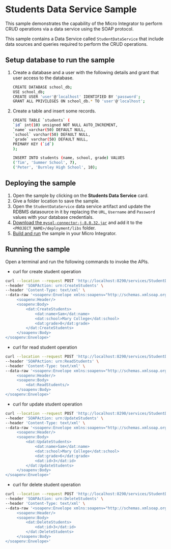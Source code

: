 # Students Data Service Sample

This sample demonstrates the capability of the Micro Integrator to perform CRUD operations via a data service using the SOAP protocol.

This sample contains a Data Service called `StudentDataService` that include data sources and queries required to perform the CRUD operations.

## Setup database to run the sample

1. Create a database and a user with the following details and grant that user access to the database.

    ```bash
    CREATE DATABASE school_db;
    USE school_db;
    CREATE USER 'user'@'localhost' IDENTIFIED BY 'password';
    GRANT ALL PRIVILEGES ON school_db.* TO 'user'@'localhost';
    ```

2. Create a table and insert some records.

    ```bash
    CREATE TABLE `students` (
    `id` int(10) unsigned NOT NULL AUTO_INCREMENT,
    `name` varchar(50) DEFAULT NULL,
    `school` varchar(50) DEFAULT NULL,
    `grade` varchar(50) DEFAULT NULL,
    PRIMARY KEY (`id`)
    );
    ```
    
    ```bash
    INSERT INTO students (name, school, grade) VALUES
    ('Tim', 'Summer School', 7),
    ('Peter', 'Burnley High School', 10);
    ```

## Deploying the sample

1. Open the sample by clicking on the **Students Data Service** card.
2. Give a folder location to save the sample.
3. Open the `StudentDataService` data service artifact and update the RDBMS datasource in it by replacing the `URL`, `Username` and `Password` values with your database credentials.
4. [Download the `mysql-connector-j-8.0.32.jar`](https://mvnrepository.com/artifact/com.mysql/mysql-connector-j/8.0.32) and add it to the `<PROJECT_NAME>/deployment/libs` folder.
5. [Build and run]({{base_path}}/develop/deploy-artifacts#build-and-run) the sample in your Micro Integrator.

## Running the sample

Open a terminal and run the following commands to invoke the APIs.

   - curl for create student operation

   ```bash
   curl --location --request POST 'http://localhost:8290/services/StudentDataService' \
   --header 'SOAPAction: urn:CreateStudents' \
   --header 'Content-Type: text/xml' \
   --data-raw '<soapenv:Envelope xmlns:soapenv="http://schemas.xmlsoap.org/soap/envelope/" xmlns:dat="http://ws.wso2.org/dataservice">
        <soapenv:Header/>
        <soapenv:Body>
            <dat:CreateStudents>
                <dat:name>Sam</dat:name>
                <dat:school>Mary College</dat:school>
                <dat:grade>8</dat:grade>
            </dat:CreateStudents>
        </soapenv:Body>
   </soapenv:Envelope>'
   ```

   - curl for read student operation

   ```bash
   curl --location --request POST 'http://localhost:8290/services/StudentDataService' \
   --header 'SOAPAction: urn:ReadStudents' \
   --header 'Content-Type: text/xml' \
   --data-raw '<soapenv:Envelope xmlns:soapenv="http://schemas.xmlsoap.org/soap/envelope/" xmlns:dat="http://ws.wso2.org/dataservice">
        <soapenv:Header/>
        <soapenv:Body>
            <dat:ReadStudents/>
        </soapenv:Body>
   </soapenv:Envelope>'
   ```

   - curl for update student operation

   ```bash
   curl --location --request POST 'http://localhost:8290/services/StudentDataService' \
   --header 'SOAPAction: urn:UpdateStudents' \
   --header 'Content-Type: text/xml' \
   --data-raw '<soapenv:Envelope xmlns:soapenv="http://schemas.xmlsoap.org/soap/envelope/" xmlns:dat="http://ws.wso2.org/dataservice">
        <soapenv:Header/>
        <soapenv:Body>
            <dat:UpdateStudents>
                <dat:name>Sam</dat:name>
                <dat:school>Mary College</dat:school>
                <dat:grade>6</dat:grade>
                <dat:id>3</dat:id>
            </dat:UpdateStudents>
        </soapenv:Body>
   </soapenv:Envelope>'
   ```

   - curl for delete student operation

   ```bash
   curl --location --request POST 'http://localhost:8290/services/StudentDataService' \
   --header 'SOAPAction: urn:DeleteStudents' \
   --header 'Content-Type: text/xml' \
   --data-raw '<soapenv:Envelope xmlns:soapenv="http://schemas.xmlsoap.org/soap/envelope/" xmlns:dat="http://ws.wso2.org/dataservice">
        <soapenv:Header/>
        <soapenv:Body>
            <dat:DeleteStudents>
                <dat:id>3</dat:id>
            </dat:DeleteStudents>
        </soapenv:Body>
   </soapenv:Envelope>'
   ```

